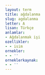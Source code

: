 ```yaml
---
layout: term
title: ağdalanma
slug: agdalanma
letter: A
lisan: Türkçe
anlamlar:
- Ağdalanmak işi
ozellikler:
- - isim
ornekler:
- - ''
orneklerkaynak:
- - ''
---
```

